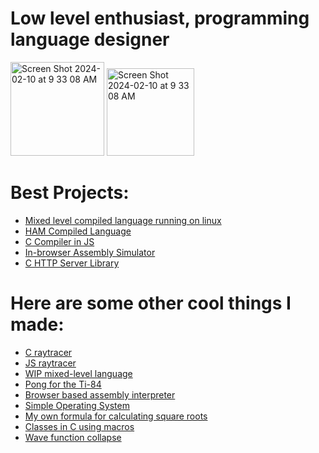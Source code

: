 # Low level enthusiast, programming language designer

<img width="150" alt="Screen Shot 2024-02-10 at 9 33 08 AM" src="https://github.com/FISHARMNIC/FISHARMNIC/assets/73864341/80f4df7d-baa0-42a1-93d3-64739a594dd2">

<img width="140" alt="Screen Shot 2024-02-10 at 9 33 08 AM" src="https://github.com/FISHARMNIC/FISHARMNIC/assets/73864341/d1a17f1d-0ee7-496b-9a95-8ba93e434bfe">


# Best Projects:
* [Mixed level compiled language running on linux](https://github.com/FISHARMNIC/proglan2/tree/main)
* [HAM Compiled Language](https://github.com/FISHARMNIC/ham-lang)
* [C Compiler in JS](https://github.com/FISHARMNIC/C-compiler)
* [In-browser Assembly Simulator](https://github.com/FISHARMNIC/online-assembly-simulator)
* [C HTTP Server Library](https://github.com/FISHARMNIC/Chttp)

# Here are some other cool things I made:
* [C raytracer](https://github.com/FISHARMNIC/C-raytracer)
* [JS raytracer](https://github.com/FISHARMNIC/jsRaytracer)
* [WIP mixed-level language](https://github.com/FISHARMNIC/Asap-Lang)
* [Pong for the Ti-84](https://github.com/FISHARMNIC/TI84-pong)
* [Browser based assembly interpreter](https://github.com/FISHARMNIC/online-assembly-simulator)
* [Simple Operating System](https://github.com/FISHARMNIC/Tachyon-OS)
* [My own formula for calculating square roots](https://github.com/FISHARMNIC/sqrtOpt)
* [Classes in C using macros](https://github.com/FISHARMNIC/C-classes)
* [Wave function collapse](https://github.com/FISHARMNIC/wfc)
